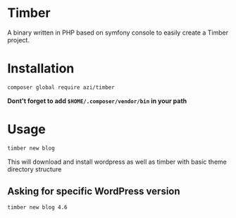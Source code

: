 # Timber
A binary written in PHP based on symfony console to easily create a Timber project.


# Installation
```bash
composer global require azi/timber
```


__Dont't forget to add `$HOME/.composer/vendor/bin` in your path__

# Usage
```bash
timber new blog
```
This will download and install wordpress as well as timber with basic theme directory structure

## Asking for specific WordPress version
```bash
timber new blog 4.6
```